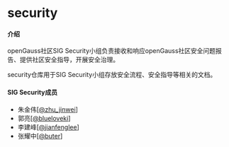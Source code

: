 # security

#### 介绍

openGauss社区SIG Security小组负责接收和响应openGauss社区安全问题报告、提供社区安全指导，开展安全治理。

security仓库用于SIG Security小组存放安全流程、安全指导等相关的文档。

#### SIG Security成员

+ 朱金伟[[@zhu_jinwei](https://gitee.com/zhu_jinwei)]
+ 郭亮[[@blueloveki](https://gitee.com/blueloveki)]
+ 李建峰[[@jianfenglee](https://gitee.com/jianfenglee)]
+ 张耀中[[@buter](https://gitee.com/buter)]

